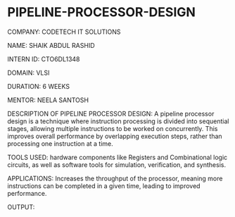 # PIPELINE-PROCESSOR-DESIGN

COMPANY: CODETECH IT SOLUTIONS

NAME: SHAIK ABDUL RASHID

INTERN ID: CTO6DL1348

DOMAIN: VLSI

DURATION: 6 WEEKS

MENTOR: NEELA SANTOSH

DESCRIPTION OF PIPELINE PROCESSOR DESIGN: A pipeline processor design is a technique where instruction processing is divided into sequential stages, allowing multiple instructions to be worked on concurrently. This improves overall performance by overlapping execution steps, rather than processing one instruction at a time.

TOOLS USED: hardware components like Registers and Combinational logic circuits, as well as software tools for simulation, verification, and synthesis.

APPLICATIONS: Increases the throughput of the processor, meaning more instructions can be completed in a given time, leading to improved performance.

OUTPUT:

